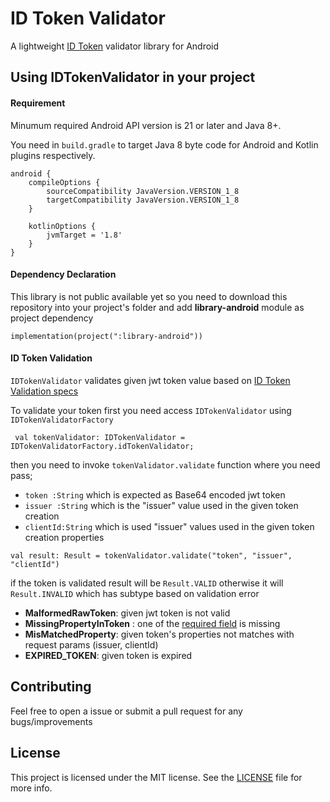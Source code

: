 
# ID Token Validator  
  
A lightweight [ID Token](https://openid.net/specs/openid-connect-core-1_0.html#IDToken) validator library  for Android 

  
## Using IDTokenValidator in your project
  
#### Requirement
Minumum required Android API version is 21 or later and Java 8+.

You need in  `build.gradle`  to target Java 8 byte code for Android and Kotlin plugins respectively.
```
android {
    compileOptions {
        sourceCompatibility JavaVersion.VERSION_1_8
        targetCompatibility JavaVersion.VERSION_1_8
    }

    kotlinOptions {
        jvmTarget = '1.8'
    }
}
```

#### Dependency Declaration

This library is not public available yet so you need to download this repository into your project's folder and add **library-android**  module as project dependency

```
implementation(project(":library-android"))
```
  
#### ID Token Validation
`IDTokenValidator` validates given jwt token value based on [ID Token Validation specs](https://openid.net/specs/openid-connect-core-1_0.html#IDTokenValidation)

To validate your token first you need access `IDTokenValidator` using `IDTokenValidatorFactory`

```
 val tokenValidator: IDTokenValidator = IDTokenValidatorFactory.idTokenValidator;
```
then you need to invoke `tokenValidator.validate` function where you need pass;
* `token :String`  which is expected as Base64 encoded jwt token
* `issuer :String` which is the "issuer" value used in the given token creation
* `clientId:String` which is used "issuer" values used in the given token creation
properties

```
val result: Result = tokenValidator.validate("token", "issuer", "clientId")
```
if the token is validated result will be `Result.VALID` otherwise it will `Result.INVALID` which has subtype based on validation error

* **MalformedRawToken**: given jwt token is not valid
* **MissingPropertyInToken** : one of the [required field](https://openid.net/specs/openid-connect-core-1_0.html#IDToken) is missing
* **MisMatchedProperty**: given token's properties not matches with request params (issuer, clientId)
* **EXPIRED_TOKEN**: given token is expired



## Contributing  
  
Feel free to open a issue or submit a pull request for any bugs/improvements

## License 
  
This project is licensed under the MIT license. See the [LICENSE](https://github.com/gokhanaliccii/IDTokenValidator/blob/main/LICENSE) file for more info.